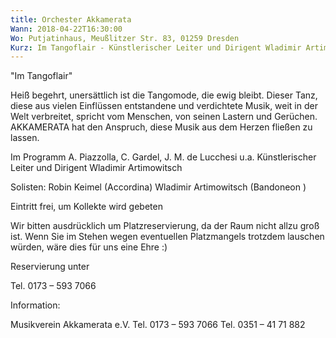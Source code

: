 ```yaml
---
title: Orchester Akkamerata
Wann: 2018-04-22T16:30:00
Wo: Putjatinhaus, Meußlitzer Str. 83, 01259 Dresden
Kurz: Im Tangoflair - Künstlerischer Leiter und Dirigent Wladimir Artimowitsch
---
```


"Im Tangoflair"
  
Heiß begehrt, unersättlich ist die Tangomode, die ewig bleibt. Dieser Tanz, diese aus vielen Einflüssen entstandene und verdichtete Musik, weit in der Welt verbreitet, spricht vom Menschen, von seinen Lastern und Gerüchen. AKKAMERATA hat den Anspruch, diese Musik aus dem Herzen fließen zu lassen.

Im Programm A. Piazzolla, C. Gardel, J. M. de Lucchesi u.a. 
Künstlerischer Leiter und Dirigent Wladimir Artimowitsch

Solisten: 
Robin Keimel (Accordina) 
Wladimir Artimowitsch (Bandoneon ) 

Eintritt frei, um Kollekte wird gebeten
 
Wir bitten ausdrücklich um Platzreservierung, da der Raum nicht allzu groß ist.
Wenn Sie im Stehen wegen eventuellen Platzmangels trotzdem lauschen würden, wäre dies für uns eine Ehre :)

Reservierung unter

Tel. 0173 – 593 7066

 
Information:
 
Musikverein Akkamerata e.V.
Tel. 0173 – 593 7066
Tel. 0351 – 41 71 882